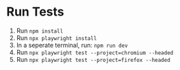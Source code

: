 # Run Tests

1. Run `npm install`
1. Run `npx playwright install`
1. In a seperate terminal, run: `npm run dev`
1. Run `npx playwright test --project=chromium --headed`
1. Run `npx playwright test --project=firefox --headed`
